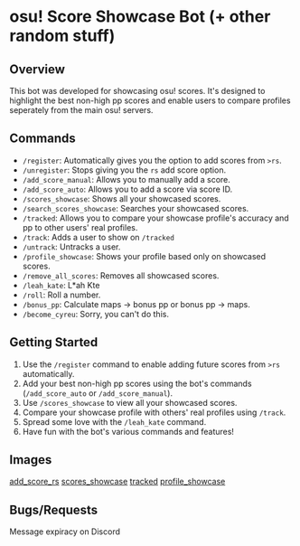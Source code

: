 # osu! Score Showcase Bot (+ other random stuff)

## Overview
This bot was developed for showcasing osu! scores. 
It's designed to highlight the best non-high pp scores and enable users to compare profiles seperately from the main osu! servers. 

## Commands
- `/register`: Automatically gives you the option to add scores from `>rs`.
- `/unregister`: Stops giving you the `rs` add score option.
- `/add_score_manual`: Allows you to manually add a score.
- `/add_score_auto`: Allows you to add a score via score ID.
- `/scores_showcase`: Shows all your showcased scores.
- `/search_scores_showcase`: Searches your showcased scores.
- `/tracked`: Allows you to compare your showcase profile's accuracy and pp to other users' real profiles.
- `/track`: Adds a user to show on `/tracked`
- `/untrack`: Untracks a user.
- `/profile_showcase`: Shows your profile based only on showcased scores.
- `/remove_all_scores`: Removes all showcased scores.
- `/leah_kate`: L*ah Kte
- `/roll`: Roll a number.
- `/bonus_pp`: Calculate maps -> bonus pp or bonus pp -> maps.
- `/become_cyreu`: Sorry, you can't do this.
  
## Getting Started
1. Use the `/register` command to enable adding future scores from `>rs` automatically.
2. Add your best non-high pp scores using the bot's commands (`/add_score_auto` or `/add_score_manual`).
3. Use `/scores_showcase` to view all your showcased scores.
4. Compare your showcase profile with others' real profiles using `/track`.
6. Spread some love with the `/leah_kate` command.
7. Have fun with the bot's various commands and features!

## Images
[add_score_rs](https://cdn.discordapp.com/attachments/1141528106390265916/1145121900679417896/image.png)
[scores_showcase](https://cdn.discordapp.com/attachments/1141528106390265916/1145120983540310086/image.png)
[tracked](https://cdn.discordapp.com/attachments/1141528106390265916/1145122186441523210/image.png)
[profile_showcase](https://cdn.discordapp.com/attachments/1141528106390265916/1145121699134705786/image.png)

## Bugs/Requests
Message expiracy on Discord


